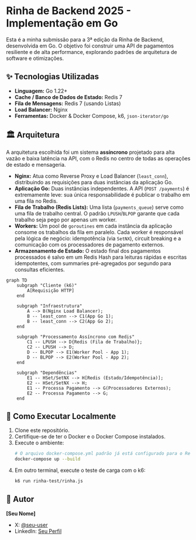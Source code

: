 # Rinha de Backend 2025 - Implementação em Go

Esta é a minha submissão para a 3ª edição da Rinha de Backend, desenvolvida em Go. O objetivo foi construir uma API de pagamentos resiliente e de alta performance, explorando padrões de arquitetura de software e otimizações.

## ✨ Tecnologias Utilizadas

- **Linguagem:** Go 1.22+
- **Cache / Banco de Dados de Estado:** Redis 7
- **Fila de Mensagens:** Redis 7 (usando Listas)
- **Load Balancer:** Nginx
- **Ferramentas:** Docker & Docker Compose, k6, `json-iterator/go`

## 🏛️ Arquitetura

A arquitetura escolhida foi um sistema **assíncrono** projetado para alta vazão e baixa latência na API, com o Redis no centro de todas as operações de estado e mensageria.

- **Nginx:** Atua como Reverse Proxy e Load Balancer (`least_conn`), distribuindo as requisições para duas instâncias da aplicação Go.
- **Aplicação Go:** Duas instâncias independentes. A API (`POST /payments`) é extremamente leve: sua única responsabilidade é publicar o trabalho em uma fila no Redis.
- **Fila de Trabalho (Redis Lists):** Uma lista (`payments_queue`) serve como uma fila de trabalho central. O padrão `LPUSH`/`BLPOP` garante que cada trabalho seja pego por apenas um worker.
- **Workers:** Um pool de `goroutines` em cada instância da aplicação consome os trabalhos da fila em paralelo. Cada worker é responsável pela lógica de negócio: idempotência (via `SetNX`), circuit breaking e a comunicação com os processadores de pagamento externos.
- **Armazenamento de Estado:** O estado final dos pagamentos processados é salvo em um Redis Hash para leituras rápidas e escritas idempotentes, com summaries pré-agregados por segundo para consultas eficientes.

```mermaid
graph TD
    subgraph "Cliente (k6)"
        A[Requisição HTTP]
    end

    subgraph "Infraestrutura"
        A --> B(Nginx Load Balancer);
        B -- least_conn --> C1(App Go 1);
        B -- least_conn --> C2(App Go 2);
    end

    subgraph "Processamento Assíncrono com Redis"
        C1 -- LPUSH --> D{Redis (Fila de Trabalho)};
        C2 -- LPUSH --> D;
        D -- BLPOP --> E1(Worker Pool - App 1);
        D -- BLPOP --> E2(Worker Pool - App 2);
    end

    subgraph "Dependências"
        E1 -- HSet/SetNX --> H[Redis (Estado/Idempotência)];
        E2 -- HSet/SetNX --> H;
        E1 -- Processa Pagamento --> G(Processadores Externos);
        E2 -- Processa Pagamento --> G;
    end
```

## 🚀 Como Executar Localmente

1.  Clone este repositório.
2.  Certifique-se de ter o Docker e o Docker Compose instalados.
3.  Execute o ambiente:
    ```sh
    # O arquivo docker-compose.yml padrão já está configurado para o Redis.
    docker-compose up --build
    ```
4.  Em outro terminal, execute o teste de carga com o k6:
    ```sh
    k6 run rinha-test/rinha.js
    ```

## 👤 Autor

**[Seu Nome]**
- X: [@seu-user](https://x.com/RodrigoMilitao8)
- LinkedIn: [Seu Perfil](https://linkedin.com/in/rodrigo-militao)